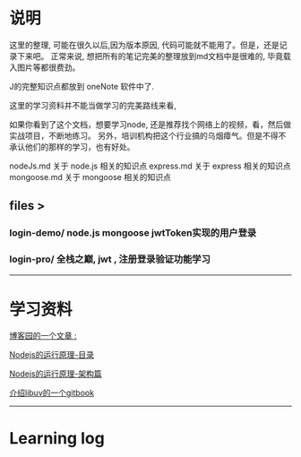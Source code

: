 # 说明

这里的整理, 可能在很久以后,因为版本原因, 代码可能就不能用了。但是，还是记录下来吧。
正常来说, 想把所有的笔记完美的整理放到md文档中是很难的, 毕竟载入图片等都很费劲。

J的完整知识点都放到 oneNote 软件中了.

这里的学习资料并不能当做学习的完美路线来看, 

如果你看到了这个文档，想要学习node, 还是推荐找个网络上的视频，看，然后做实战项目，不断地练习。
另外，培训机构把这个行业搞的乌烟瘴气。但是不得不承认他们的那样的学习，也有好处。

nodeJs.md   关于 node.js 相关的知识点
express.md  关于 express 相关的知识点
mongoose.md 关于 mongoose 相关的知识点

## files >
### login-demo/  node.js mongoose jwtToken实现的用户登录

### login-pro/ 全栈之巅, jwt , 注册登录验证功能学习


-------------------
# 学习资料 

[博客园的一个文章 :](https://www.cnblogs.com/peiyu1988/p/8032982.html)

[Nodejs的运行原理-目录](https://www.cnblogs.com/peiyu1988/tag/nodejs/)

[Nodejs的运行原理-架构篇](https://www.cnblogs.com/peiyu1988/p/8192066.html)

[介绍libuv的一个gitbook](http://luohaha.github.io/Chinese-uvbook/source/introduction.html)

--------------------

# Learning log







